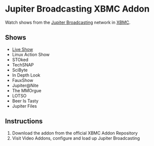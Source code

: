 Jupiter Broadcasting XBMC Addon
===============================
Watch shows from the [Jupiter Broadcasting](http://jupiterbroadcasting.com) network in [XBMC](http://xbmc.org/).

Shows
-----
* [Live Show](http://jblive.tv)
* Linux Action Show
* STOked
* TechSNAP
* SciByte
* In Depth Look
* FauxShow
* Jupiter@Nite
* The MMOrgue
* LOTSO
* Beer Is Tasty
* Jupiter Files

Instructions
------------
1. Download the addon from the official XBMC Addon Repository
2. Visit Video Addons, configure and load up Jupiter Broadcasting